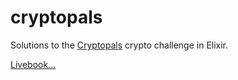 # cryptopals

Solutions to the [Cryptopals](https://cryptopals.com/) crypto challenge in Elixir.

[Livebook...](index.livemd)

